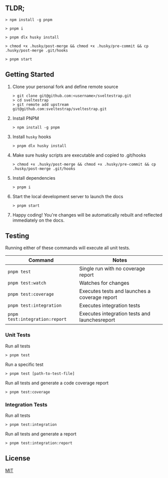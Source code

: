## TLDR;
```vim
> npm install -g pnpm

> pnpm i

> pnpm dlx husky install

> chmod +x .husky/post-merge && chmod +x .husky/pre-commit && cp .husky/post-merge .git/hooks

> pnpm start
```

## Getting Started

1. Clone your personal fork and define remote source

   ```vim
   > git clone git@github.com:<username>/sveltestrap.git
   > cd sveltestrap
   > git remote add upstream git@github.com:sveltestrap/sveltestrap.git
   ```

2. Install PNPM
   ```vim
   > npm install -g pnpm
   ```

3. Install `husky` hooks

   ```vim
   > pnpm dlx husky install
   ```

4. Make sure husky scripts are executable and copied to .git/hooks

   ```vim
   > chmod +x .husky/post-merge && chmod +x .husky/pre-commit && cp .husky/post-merge .git/hooks
   ```

5. Install dependencies

   ```vim
   > pnpm i
   ```

6. Start the local development server to launch the docs

    ```vim
    > pnpm start
    ```

7. Happy coding! You're changes will be automatically rebuilt and reflected immediately on the docs.

## Testing

Running either of these commands will execute all unit tests.

| Command                           | Notes                                                |
| --------------------------------- | ---------------------------------------------------- |
| `pnpm test`                       | Single run with no coverage report                   |
| `pnpm test:watch`                 | Watches for changes                                  |
| `pnpm test:coverage`              | Executes tests and launches a coverage report        |
| `pnpm test:integration`           | Executes integration tests                           |
| `pnpm test:integration:report`    | Executes integration tests and launchesreport        |

### Unit Tests
Run all tests
```vim
> pnpm test
```

Run a specific test
```vim
> pnpm test [path-to-test-file]
```

Run all tests and generate a code coverage report
```vim
> pnpm test:coverage
```

### Integration Tests
Run all tests
```vim
> pnpm test:integration
```

Run all tests and generate a report
```vim
> pnpm test:integration:report
```

## License

[MIT](LICENSE)
